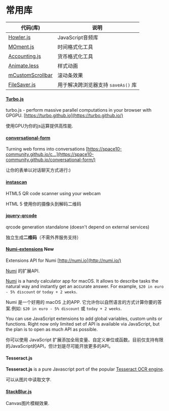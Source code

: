 # 常用库

| 代码(库)                                    | 说明                      |
| ---------------------------------------- | ----------------------- |
| [Howler.js](https://github.com/goldfire/howler.js) | JavaScript音频库           |
| [MOment.js](http://momentjs.cn/docs/)    | 时间格式化工具                 |
| [Accounting.js](http://openexchangerates.github.io/accounting.js/) | 货币格式化工具                 |
| [Animate.less](https://github.com/machito/animate.less) | 样式动画                    |
| [mCustomScrollbar](http://manos.malihu.gr/jquery-custom-content-scroller/) | 滚动条效果                   |
| [FileSaver.js](https://github.com/eligrey/FileSaver.js) | 用于解决跨浏览器支持 `saveAs()` 库 |

#### [Turbo.js](https://github.com/turbo/js)

turbo.js - perform massive parallel computations in your browser with GPGPU. [https://turbo.github.io](https://turbo.github.io/)

使用GPU为你的js运算提供高性能.





#### [conversational-form](https://space10-community.github.io/conversational-form/)

Turning web forms into conversations [https://space10-community.github.io/c…](https://space10-community.github.io/conversational-form/)

让你的表单以对话聊天方式进行:)





#### [instascan](https://github.com/schmich/instascan)

HTML5 QR code scanner using your webcam

HTML 5 使用你的摄像头到解码二维码





#### [jquery-qrcode](https://github.com/jeromeetienne/jquery-qrcode)

qrcode generation standalone (doesn't depend on external services)

独立生成**二维码**（不需外界服务支持）





#### [Numi-extensions](https://github.com/nikolaeu/numi-extensions) New

Extensions API for Numi [http://numi.io](http://numi.io/)

[Numi](http://numi.io) 的扩展API.



[Numi](http://numi.io/) is a handy calculator app for macOS. It allows to describe tasks the natural way and instantly get an accurate answer. For example, `$20 in euro - 5% discount` or `today + 2 weeks`.

Numi 是一个好用的 macOS 上的APP. 它允许你以自然语言的方式计算你要的答案.例如: `$20 in euro - 5% discount` 或 `today + 2 weeks`.



You can use JavaScript extensions to add global variables, custom units or functions. Right now only limited set of API is available via JavaScript, but the plan is to open as much API as possible.

你可以使用 JavaScript 扩展添加全局变量、自定义单位或函数。目前仅支持有限的JavaScript的API，但计划是尽可能开放更多的API。



#### Tesseract.js

**Tesseract.js** is a pure Javascript port of the popular [Tesseract OCR engine](https://github.com/tesseract-ocr/tesseract).

可以从图片中读取文字.





#### [StackBlur.js](http://www.quasimondo.com/StackBlurForCanvas/StackBlurDemo.html)

Canvas图片模糊效果.




